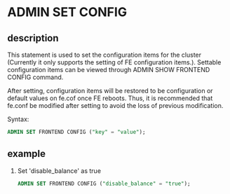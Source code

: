 # ADMIN SET CONFIG

## description

This statement is used to set the configuration items for the cluster (Currently it only supports the setting of FE configuration items.). Settable configuration items can be viewed through ADMIN SHOW FRONTEND CONFIG command.

After setting, configuration items will be restored to be configuration or default values on fe.cof once FE reboots. Thus, it is recommended that fe.conf be modified after setting to avoid the loss of previous modification.

Syntax:

```sql
ADMIN SET FRONTEND CONFIG ("key" = "value");
```

## example

1. Set 'disable_balance' as true

    ```sql
    ADMIN SET FRONTEND CONFIG ("disable_balance" = "true");
    ```
